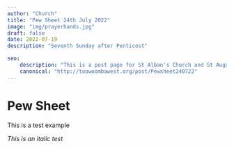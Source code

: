 ```yaml
---
author: "Church"
title: "Pew Sheet 24th July 2022"
image: "img/prayerhands.jpg"
draft: false
date: 2022-07-19  
description: "Seventh Sunday after Penticost"

seo: 
    description: "This is a post page for St Alban's Church and St Augustine's Church Toowoomba"
    canonical: "http://toowoombawest.org/post/Pewsheet240722"
---
```



# Pew Sheet 

This is a test example

*This is an italic test*